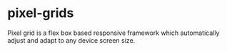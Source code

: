 # pixel-grids
Pixel grid is a flex box based responsive framework which automatically adjust and adapt to any device screen size.
